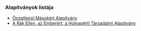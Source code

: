 <h3>Alapítványok listája</h3>
<ul>
	<li><a href="http://www.onzetlenul.hu/">Önzetlenül Másokért Alapítvány</a></li>
	<li><a href="http://www.rakellen.hu/">A Rák Ellen, az Emberért, a Holnapért! Társadalmi Alapítvány</a></li>
</ul>
